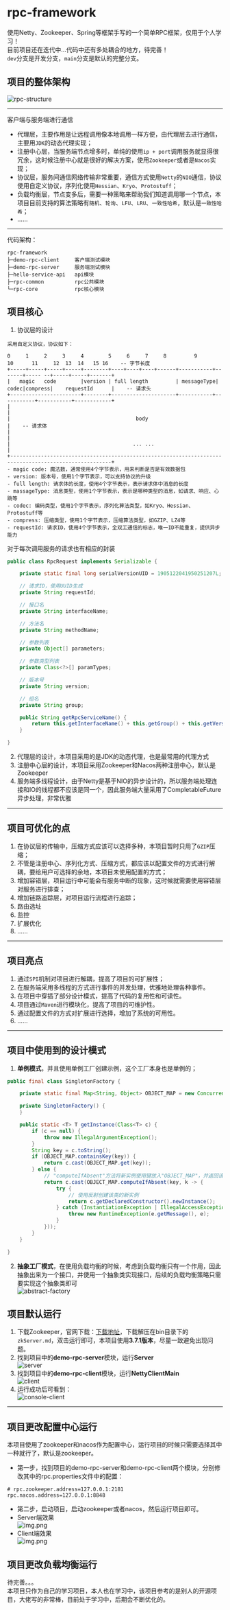 # rpc-framework
使用Netty、Zookeeper、Spring等框架手写的一个简单RPC框架，仅用于个人学习！</br>
目前项目还在迭代中...代码中还有多处耦合的地方，待完善！</br>
`dev`分支是开发分支，`main`分支是默认的完整分支。

## 项目的整体架构
![rpc-structure](./assets/rpc-structure-2.png)

---
客户端与服务端进行通信
- 代理层，主要作用是让远程调用像本地调用一样方便，由代理层去进行通信，主要用`JDK`的动态代理实现；
- 注册中心层，当服务端节点增多时，单纯的使用`ip + port`调用服务就显得很冗余，这时候注册中心就是很好的解决方案，使用`Zookeeper`或者是`Nacos`实现；
- 协议层，服务间通信网络传输非常重要，通信方式使用`Netty`的`NIO`通信，协议使用自定义协议，序列化使用`Hessian`、`Kryo`、`Protostuff`；
- 负载均衡层，节点变多后，需要一种策略来帮助我们知道调用哪一个节点，本项目目前支持的算法策略有`随机`、`轮询`、`LFU`、`LRU`、`一致性哈希`，默认是`一致性哈希`；
- ......

---
代码架构：
```
rpc-framework
├─demo-rpc-client     客户端测试模块
├─demo-rpc-server     服务端测试模块
├─hello-service-api   api模块
├─rpc-common          rpc公共模块
└─rpc-core            rpc核心模块
```
## 项目核心
1. 协议层的设计
```
采用自定义协议，协议如下：

0     1     2     3     4        5     6     7     8         9          10      11     12  13  14   15 16    -- 字节长度
+-----+-----+-----+-----+--------+----+----+----+------+-----------+-------+----- --+-----+-----+-------+
|   magic   code        |version | full length         | messageType| codec|compress|    requestId      |    -- 请求头
+-----------------------+--------+---------------------+-----------+-----------+-----------+------------+
|                                                                                                       |
|                                         body                                                          |    -- 请求体
|                                                                                                       |
|                                        ... ...                                                        |
+-------------------------------------------------------------------------------------------------------+
- magic code: 魔法数，通常使用4个字节表示，用来判断是否是有效数据包
- version: 版本号，使用1个字节表示，可以支持协议的升级
- full length: 请求体的长度，使用4个字节表示，表示请求体中消息的长度
- massageType: 消息类型，使用1个字节表示，表示是哪种类型的消息，如请求、响应、心跳等
- codec: 编码类型，使用1个字节表示，序列化算法类型，如Kryo、Hessian、Protostuff等
- compress: 压缩类型，使用1个字节表示，压缩算法类型，如GZIP、LZ4等
- requestId: 请求ID，使用4个字节表示，全双工通信的标志，唯一ID不能重复，提供异步能力
```
对于每次调用服务的请求也有相应的封装
```java
public class RpcRequest implements Serializable {

    private static final long serialVersionUID = 1905122041950251207L;

    // 请求ID，使用UUID生成
    private String requestId;

    // 接口名
    private String interfaceName;

    // 方法名
    private String methodName;

    // 参数列表
    private Object[] parameters;

    // 参数类型列表
    private Class<?>[] paramTypes;

    // 版本号
    private String version;

    // 组名
    private String group;

    public String getRpcServiceName() {
        return this.getInterfaceName() + this.getGroup() + this.getVersion();
    }

}
```
2. 代理层的设计，本项目采用的是JDK的动态代理，也是最常用的代理方式
3. 注册中心层的设计，本项目采用Zookeeper和Nacos两种注册中心，默认是Zookeeper
4. 服务端多线程设计，由于Netty是基于NIO的异步设计的，所以服务端处理连接和IO的线程都不应该是同一个，因此服务端大量采用了CompletableFuture异步处理，非常优雅
---
## 项目可优化的点
1. 在协议层的传输中，压缩方式应该可以选择多种，本项目暂时只用了`GZIP`压缩；
2. 不管是注册中心、序列化方式、压缩方式，都应该以配置文件的方式进行解耦，要给用户可选择的余地，本项目未使用配置的方式；
3. 增加容错层，项目运行中可能会有服务中断的现象，这时候就需要使用容错层对服务进行排查；
4. 增加链路追踪层，对项目运行流程进行追踪；
5. 路由选址
6. 监控
7. 扩展优化
8. ......
---
## 项目亮点
1. 通过`SPI`机制对项目进行解耦，提高了项目的可扩展性；
2. 在服务端采用多线程的方式进行事件的并发处理，优雅地处理各种事件。
3. 在项目中穿插了部分设计模式，提高了代码的复用性和可读性。
4. 项目通过`Maven`进行模块化，提高了项目的可维护性。
5. 通过配置文件的方式对扩展进行选择，增加了系统的可用性。
5. ......
---
## 项目中使用到的设计模式
1. **单例模式**，并且使用单例工厂创建示例，这个工厂本身也是单例的；
```java
public final class SingletonFactory {

    private static final Map<String, Object> OBJECT_MAP = new ConcurrentHashMap<>();

    private SingletonFactory() {
    }

    public static <T> T getInstance(Class<T> c) {
        if (c == null) {
            throw new IllegalArgumentException();
        }
        String key = c.toString();
        if (OBJECT_MAP.containsKey(key)) {
            return c.cast(OBJECT_MAP.get(key));
        } else {
            // "computeIfAbsent"方法将新实例使用键放入"OBJECT_MAP"，并返回该实例。
            return c.cast(OBJECT_MAP.computeIfAbsent(key, k -> {
                try {
                    // 使用反射创建该类的新实例
                    return c.getDeclaredConstructor().newInstance();
                } catch (InstantiationException | IllegalAccessException | InvocationTargetException | NoSuchMethodException e) {
                    throw new RuntimeException(e.getMessage(), e);
                }
            }));
        }
    }

}
```
2. **抽象工厂模式**，在使用负载均衡的时候，考虑到负载均衡只有一个作用，因此抽象出来为一个接口，并使用一个抽象类实现接口，后续的负载均衡策略只需要实现这个抽象类即可</br>
![abstract-factory](./assets/abstract-factory.png)
## 项目默认运行
1. 下载Zookeeper，官网下载：[下载地址](https://zookeeper.apache.org/releases.html)，下载解压在bin目录下的`zkServer.md`，双击运行即可，本项目使用**3.7.1版本**，尽量一致避免出现问题。
2. 找到项目中的**demo-rpc-server**模块，运行**Server**</br>
![server](./assets/run-server.png)
3. 找到项目中的**demo-rpc-client**模块，运行**NettyClientMain**</br>
![client](./assets/run-client.png)
4. 运行成功后可看到：</br>
![console-client](./assets/console-client.png)
---
## 项目更改配置中心运行
本项目使用了zookeeper和nacos作为配置中心，运行项目的时候只需要选择其中一种就行了，默认是zookeeper。
- 第一步，找到项目的demo-rpc-server和demo-rpc-client两个模块，分别修改其中的rpc.properties文件中的配置：
```properties
# rpc.zookeeper.address=127.0.0.1:2181
rpc.nacos.address=127.0.0.1:8848
```
- 第二步，启动项目，启动zookeeper或者nacos，然后运行项目即可。
- Server端效果</br>
![img.png](assets/nacos-server.png)
- Client端效果</br>
![img.png](assets/nacos-client.png)

## 项目更改负载均衡运行
待完善。。。</br>
本项目只作为自己的学习项目，本人也在学习中，该项目参考的是别人的开源项目，大佬写的非常棒，目前处于学习中，后期会不断优化的。